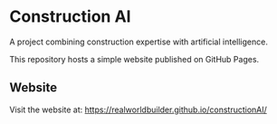 # Construction AI

A project combining construction expertise with artificial intelligence.

This repository hosts a simple website published on GitHub Pages.

## Website

Visit the website at: https://realworldbuilder.github.io/constructionAI/
